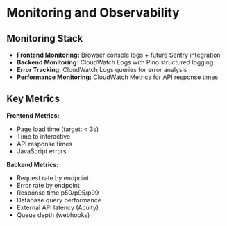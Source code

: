 # Monitoring and Observability

## Monitoring Stack
- **Frontend Monitoring:** Browser console logs + future Sentry integration
- **Backend Monitoring:** CloudWatch Logs with Pino structured logging
- **Error Tracking:** CloudWatch Logs queries for error analysis
- **Performance Monitoring:** CloudWatch Metrics for API response times

## Key Metrics

**Frontend Metrics:**
- Page load time (target: < 3s)
- Time to interactive
- API response times
- JavaScript errors

**Backend Metrics:**
- Request rate by endpoint
- Error rate by endpoint
- Response time p50/p95/p99
- Database query performance
- External API latency (Acuity)
- Queue depth (webhooks)
